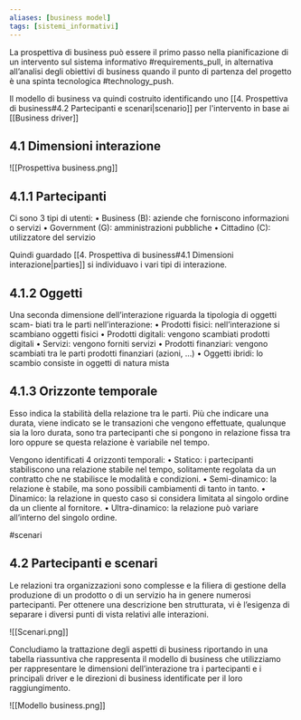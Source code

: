 ```yaml
---
aliases: [business model]
tags: [sistemi_informativi]
---
```


La prospettiva di business può essere il primo passo nella pianificazione di un intervento sul sistema informativo #requirements_pull, in alternativa all’analisi degli obiettivi di business quando il punto di partenza del progetto è una spinta tecnologica #technology_push.

Il modello di business va quindi costruito identificando uno [[4. Prospettiva di business#4.2 Partecipanti e scenari|scenario]] per l'intervento in base ai [[Business driver]]

## 4.1 Dimensioni interazione

![[Prospettiva business.png]]

## 4.1.1 Partecipanti

Ci sono 3 tipi di utenti:
	• Business (B): aziende che forniscono informazioni o servizi
	• Government (G): amministrazioni pubbliche
	• Cittadino (C): utilizzatore del servizio

Quindi guardado [[4. Prospettiva di business#4.1 Dimensioni interazione|parties]] si individuavo i vari tipi di interazione.

## 4.1.2 Oggetti

Una seconda dimensione dell’interazione riguarda la tipologia di oggetti scam-
biati tra le parti nell’interazione:
	• Prodotti fisici: nell’interazione si scambiano oggetti fisici
	• Prodotti digitali: vengono scambiati prodotti digitali
	• Servizi: vengono forniti servizi
	• Prodotti finanziari: vengono scambiati tra le parti prodotti finanziari (azioni, ...)
	• Oggetti ibridi: lo scambio consiste in oggetti di natura mista

## 4.1.3 Orizzonte temporale

Esso indica la stabilità della relazione tra le parti. 
Più che indicare una durata, viene indicato se le transazioni che vengono effettuate, qualunque sia la loro durata, sono tra partecipanti che si pongono in relazione fissa tra loro oppure se questa relazione è variabile nel tempo. 

Vengono identificati 4 orizzonti temporali:
	• Statico: i partecipanti stabiliscono una relazione stabile nel tempo, solitamente regolata da un contratto che ne stabilisce le modalità e condizioni.
	• Semi-dinamico: la relazione è stabile, ma sono possibili cambiamenti di tanto in tanto. 
	• Dinamico: la relazione in questo caso si considera limitata al singolo ordine da un cliente al fornitore.
	• Ultra-dinamico: la relazione può variare all’interno del singolo ordine. 

#scenari
## 4.2 Partecipanti e scenari

Le relazioni tra organizzazioni sono complesse e la filiera di gestione della produzione di un prodotto o di un servizio ha in genere numerosi partecipanti.
Per ottenere una descrizione ben strutturata, vi è l’esigenza di separare i diversi punti di vista relativi alle interazioni.

![[Scenari.png]]

Concludiamo la trattazione degli aspetti di business riportando in una tabella riassuntiva che rappresenta il modello di business che utilizziamo per rappresentare le dimensioni dell’interazione tra i partecipanti e i principali driver e le direzioni di business identificate per il loro raggiungimento.

![[Modello business.png]]


